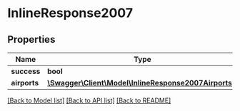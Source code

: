 # InlineResponse2007

## Properties
Name | Type | Description | Notes
------------ | ------------- | ------------- | -------------
**success** | **bool** |  | [optional] 
**airports** | [**\Swagger\Client\Model\InlineResponse2007Airports[]**](InlineResponse2007Airports.md) |  | [optional] 

[[Back to Model list]](../../README.md#documentation-for-models) [[Back to API list]](../../README.md#documentation-for-api-endpoints) [[Back to README]](../../README.md)

